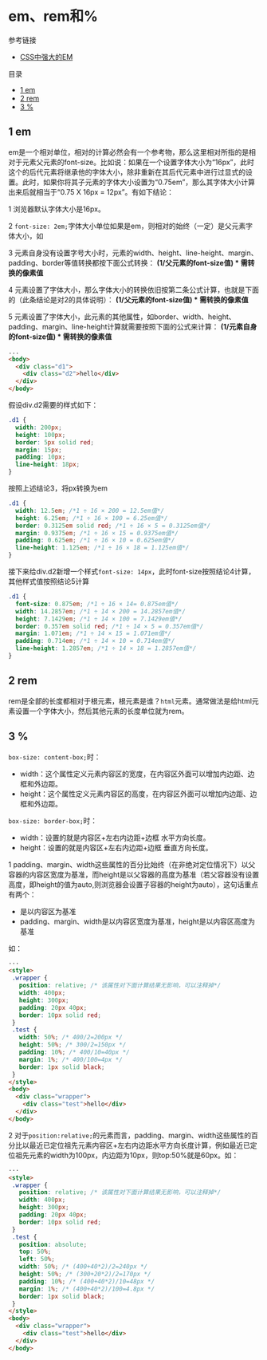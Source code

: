# em、rem和%

参考链接

- [CSS中强大的EM](https://www.w3cplus.com/css/px-to-em)

目录

- [1 em](1-em)
- [2 rem](2-em)
- [3 %](3-%)

## 1 em

em是一个相对单位，相对的计算必然会有一个参考物，那么这里相对所指的是相对于元素父元素的font-size。比如说：如果在一个设置字体大小为“16px”，此时这个的后代元素将继承他的字体大小，除非重新在其后代元素中进行过显式的设置。此时，如果你将其子元素的字体大小设置为“0.75em”，那么其字体大小计算出来后就相当于“0.75 X 16px = 12px”。有如下结论：

1 浏览器默认字体大小是16px。

2 `font-size: 2em;`字体大小单位如果是em，则相对的始终（一定）是父元素字体大小，如

3 元素自身没有设置字号大小时，元素的width、height、line-height、margin、padding、border等值转换都按下面公式转换：
**(1/父元素的font-size值) * 需转换的像素值**

4 元素设置了字体大小，那么字体大小的转换依旧按第二条公式计算，也就是下面的（此条结论是对2的具体说明）：
**(1/父元素的font-size值) * 需转换的像素值**

5 元素设置了字体大小，此元素的其他属性，如border、width、height、padding、margin、line-height计算就需要按照下面的公式来计算：
**(1/元素自身的font-size值) * 需转换的像素值**

```html
...
<body>
  <div class="d1">
    <div class="d2">hello</div>
  </div>
</body>
```

假设div.d2需要的样式如下：

```css
.d1 {
  width: 200px;
  height: 100px;
  border: 5px solid red;
  margin: 15px;
  padding: 10px;
  line-height: 18px;
}
```

按照上述结论3，将px转换为em

```css
.d1 {
  width: 12.5em; /*1 ÷ 16 × 200 = 12.5em值*/
  height: 6.25em; /*1 ÷ 16 × 100 = 6.25em值*/
  border: 0.3125em solid red; /*1 ÷ 16 × 5 = 0.3125em值*/
  margin: 0.9375em; /*1 ÷ 16 × 15 = 0.9375em值*/
  padding: 0.625em; /*1 ÷ 16 × 10 = 0.625em值*/
  line-height: 1.125em; /*1 ÷ 16 × 18 = 1.125em值*/
}
```

接下来给div.d2新增一个样式`font-size: 14px`，此时font-size按照结论4计算，其他样式值按照结论5计算

```css
.d1 {
  font-size: 0.875em; /*1 ÷ 16 × 14= 0.875em值*/ 
  width: 14.2857em; /*1 ÷ 14 × 200 = 14.2857em值*/ 
  height: 7.1429em; /*1 ÷ 14 × 100 = 7.1429em值*/ 
  border: 0.357em solid red; /*1 ÷ 14 × 5 = 0.357em值*/ 
  margin: 1.071em; /*1 ÷ 14 × 15 = 1.071em值*/ 
  padding: 0.714em; /*1 ÷ 14 × 10 = 0.714em值*/ 
  line-height: 1.2857em; /*1 ÷ 14 × 18 = 1.2857em值*/
}
```

## 2 rem

rem是全部的长度都相对于根元素，根元素是谁？`html`元素。通常做法是给html元素设置一个字体大小，然后其他元素的长度单位就为rem。

## 3 %

`box-size: content-box;`时：

- width：这个属性定义元素内容区的宽度，在内容区外面可以增加内边距、边框和外边距。
- height：这个属性定义元素内容区的高度，在内容区外面可以增加内边距、边框和外边距。

`box-size: border-box;`时：

- width：设置的就是内容区+左右内边距+边框 水平方向长度。
- height：设置的就是内容区+左右内边距+边框 垂直方向长度。

1 padding、margin、width这些属性的百分比始终（在非绝对定位情况下）以父容器的内容区宽度为基准，而height是以父容器的高度为基准（若父容器没有设置高度，即height的值为auto,则浏览器会设置子容器的height为auto），这句话重点有两个：

- 是以内容区为基准
- padding、margin、width是以内容区宽度为基准，height是以内容区高度为基准

如：

```html
···
<style>
 .wrapper {
   position: relative; /* 该属性对下面计算结果无影响，可以注释掉*/
   width: 400px;
   height: 300px;
   padding: 20px 40px;
   border: 10px solid red;
 }
 .test {
   width: 50%; /* 400/2=200px */
   height: 50%; /* 300/2=150px */
   padding: 10%; /* 400/10=40px */
   margin: 1%; /* 400/100=4px */
   border: 1px solid black;
 }
</style>
<body>
  <div class="wrapper">
    <div class="test">hello</div>
  </div>
</body>
```

2  对于`position:relative;`的元素而言，padding、margin、width这些属性的百分比以最近已定位祖先元素内容区+左右内边距水平方向长度计算，例如最近已定位祖先元素的width为100px，内边距为10px，则top:50%就是60px。如：

```html
···
<style>
 .wrapper {
   position: relative; /* 该属性对下面计算结果无影响，可以注释掉*/
   width: 400px;
   height: 300px;
   padding: 20px 40px;
   border: 10px solid red;
 }
 .test {
   position: absolute;
   top: 50%;
   left: 50%;
   width: 50%; /* (400+40*2)/2=240px */
   height: 50%; /* (300+20*2)/2=170px */
   padding: 10%; /* (400+40*2)/10=48px */
   margin: 1%; /* (400+40*2)/100=4.8px */
   border: 1px solid black;
 }
</style>
<body>
  <div class="wrapper">
    <div class="test">hello</div>
  </div>
</body>
```
